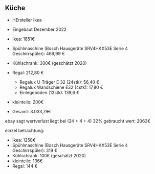 ## Küche

- HErsteller Ikea
- Eingebaut Dezember 2022

- Ikea: 1851€
- Spühlmaschine (Bosch Hausgeräte SRV4HKX53E Serie 4 Geschirrspüler): 469,99 €
- Kühlschrank: 300€ (geschätzt 2020)
- Regal: 212,80 €
  - Regalux U-Träger E 32 (24stk): 56,40 €
  - Regalux Wandschiene E32 (4stk): 17,80 €
  - Einlegeböden (12stk): 138,6 €
- kleinteile: 200€

- Gesamt: 3.033,79€

ebay sagt wertverlust liegt bei (24 + 4 + 4) 32%
gebraucht wert: 2063€

einzel betrachtung:

- Ikea: 1258€
- Spühlmaschine (Bosch Hausgeräte SRV4HKX53E Serie 4 Geschirrspüler): 319 €
- Kühlschrank: 100€ (geschätzt 2020)
- kleinteile: 136€
- Regal: 144 €

